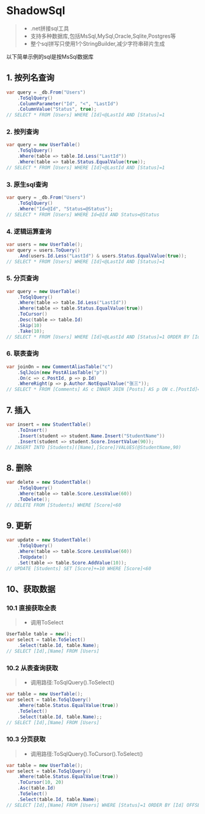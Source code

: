 # ShadowSql
>* .net拼接sql工具
>* 支持多种数据库,包括MsSql,MySql,Oracle,Sqlite,Postgres等
>* 整个sql拼写只使用1个StringBuilder,减少字符串碎片生成

以下简单示例的sql是按MsSql数据库

## 1. 按列名查询
~~~csharp
var query = _db.From("Users")
    .ToSqlQuery()
    .ColumnParameter("Id", "<", "LastId")
    .ColumnValue("Status", true);
// SELECT * FROM [Users] WHERE [Id]<@LastId AND [Status]=1
~~~

### 2. 按列查询
~~~csharp
var query = new UserTable()
    .ToSqlQuery()
    .Where(table => table.Id.Less("LastId"))
    .Where(table => table.Status.EqualValue(true));
// SELECT * FROM [Users] WHERE [Id]<@LastId AND [Status]=1
~~~

### 3. 原生sql查询
~~~csharp
var query = _db.From("Users")
    .ToSqlQuery()
    .Where("Id=@Id", "Status=@Status");
// SELECT * FROM [Users] WHERE Id=@Id AND Status=@Status
~~~

### 4. 逻辑运算查询
~~~csharp
var users = new UserTable();
var query = users.ToQuery()
    .And(users.Id.Less("LastId") & users.Status.EqualValue(true));
// SELECT * FROM [Users] WHERE [Id]<@LastId AND [Status]=1
~~~

### 5. 分页查询
~~~csharp
var query = new UserTable()
    .ToSqlQuery()
    .Where(table => table.Id.Less("LastId"))
    .Where(table => table.Status.EqualValue(true))
    .ToCursor()
    .Desc(table => table.Id)
    .Skip(10)
    .Take(10);
// SELECT * FROM [Users] WHERE [Id]<@LastId AND [Status]=1 ORDER BY [Id] DESC OFFSET 10 ROWS FETCH NEXT 10 ROWS ONLY
~~~

### 6. 联表查询
~~~csharp
var joinOn = new CommentAliasTable("c")
    .SqlJoin(new PostAliasTable("p"))
    .On(c => c.PostId, p => p.Id)
    .WhereRight(p => p.Author.NotEqualValue("张三"));
// SELECT * FROM [Comments] AS c INNER JOIN [Posts] AS p ON c.[PostId]=p.[Id] WHERE p.[Author]<>'张三'
~~~

## 7. 插入
~~~csharp
var insert = new StudentTable()
    .ToInsert()
    .Insert(student => student.Name.Insert("StudentName"))
    .Insert(student => student.Score.InsertValue(90));
// INSERT INTO [Students]([Name],[Score])VALUES(@StudentName,90)
~~~

## 8. 删除
~~~csharp
var delete = new StudentTable()
    .ToSqlQuery()
    .Where(table => table.Score.LessValue(60))
    .ToDelete();
// DELETE FROM [Students] WHERE [Score]<60
~~~

## 9. 更新
~~~csharp
var update = new StudentTable()
    .ToSqlQuery()
    .Where(table => table.Score.LessValue(60))
    .ToUpdate()
    .Set(table => table.Score.AddValue(10));
// UPDATE [Students] SET [Score]+=10 WHERE [Score]<60
~~~

## 10、获取数据
### 10.1 直接获取全表
>* 调用ToSelect
~~~csharp
UserTable table = new();
var select = table.ToSelect()
    .Select(table.Id, table.Name);
// SELECT [Id],[Name] FROM [Users]
~~~

### 10.2 从表查询获取
>* 调用路径:ToSqlQuery().ToSelect()
~~~csharp
var table = new UserTable();
var select = table.ToSqlQuery()
    .Where(table.Status.EqualValue(true))
    .ToSelect()
    .Select(table.Id, table.Name);;
// SELECT [Id],[Name] FROM [Users]
~~~

### 10.3 分页获取
>* 调用路径:ToSqlQuery().ToCursor().ToSelect()
~~~csharp
var table = new UserTable();
var select = table.ToSqlQuery()
    .Where(table.Status.EqualValue(true))
    .ToCursor(10, 20)
    .Asc(table.Id)
    .ToSelect()
    .Select(table.Id, table.Name);
// SELECT [Id],[Name] FROM [Users] WHERE [Status]=1 ORDER BY [Id] OFFSET 20 ROWS FETCH NEXT 10 ROWS ONLY
~~~